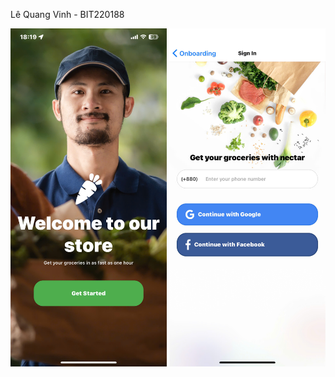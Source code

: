 Lê Quang Vinh - BIT220188
<p align="center">
  <img src="ket-qua-baitra.jpg" alt="ket-qua-baitra.jpg" width="250"/>
  <img src="ket-qua-bai-ktra2.jpg" alt="ket-qua-bai-ktra2.jpg" width="250"/>
</p>
